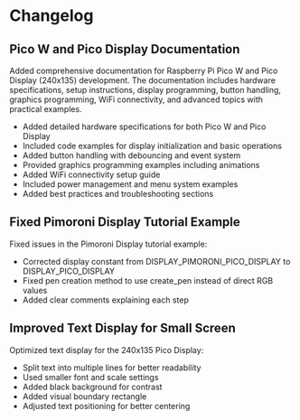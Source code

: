 # Changelog

## Pico W and Pico Display Documentation
Added comprehensive documentation for Raspberry Pi Pico W and Pico Display (240x135) development. The documentation includes hardware specifications, setup instructions, display programming, button handling, graphics programming, WiFi connectivity, and advanced topics with practical examples.

- Added detailed hardware specifications for both Pico W and Pico Display
- Included code examples for display initialization and basic operations
- Added button handling with debouncing and event system
- Provided graphics programming examples including animations
- Added WiFi connectivity setup guide
- Included power management and menu system examples
- Added best practices and troubleshooting sections 

## Fixed Pimoroni Display Tutorial Example
Fixed issues in the Pimoroni Display tutorial example:
- Corrected display constant from DISPLAY_PIMORONI_PICO_DISPLAY to DISPLAY_PICO_DISPLAY
- Fixed pen creation method to use create_pen instead of direct RGB values
- Added clear comments explaining each step 

## Improved Text Display for Small Screen
Optimized text display for the 240x135 Pico Display:
- Split text into multiple lines for better readability
- Used smaller font and scale settings
- Added black background for contrast
- Added visual boundary rectangle
- Adjusted text positioning for better centering 
